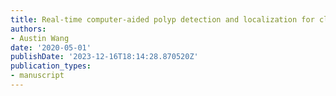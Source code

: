 ```yaml
---
title: Real-time computer-aided polyp detection and localization for clinical applications
authors:
- Austin Wang
date: '2020-05-01'
publishDate: '2023-12-16T18:14:28.870520Z'
publication_types:
- manuscript
---
```

